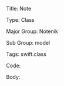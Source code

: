 Title:  Note

Type:   Class

Major Group: Notenik

Sub Group:   model

Tags:   swift.class

Code:



Body:


